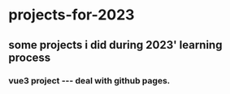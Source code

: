 # projects-for-2023

## some projects i did during 2023' learning process

### vue3 project --- deal with github pages.
